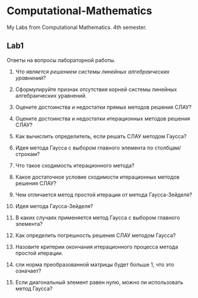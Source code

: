 # Computational-Mathematics
My Labs from Computational Mathematics. 4th semester. 


## Lab1 
Ответы на вопросы лабораторной работы. 

1. _Что является решением системы линейных алгебраических уравнений?_

2. Сформулируйте признак отсутствия корней системы линейных алгебраических уравнений.
3. Оцените достоинства и недостатки прямых методов решения СЛАУ?
4. Оцените достоинства и недостатки итерационных методов решения СЛАУ?
5. Как вычислить определитель, если решать СЛАУ методом Гаусса?
6. Идея метода Гаусса с выбором главного элемента по столбцам/строкам?
7. Что такое сходимость итерационного метода?
8. Какое достаточное условие сходимости итерационных методов решения СЛАУ?
9. Чем отличается метод простой итерации от метода Гаусса-Зейделя?
10. Идея метода Гаусса-Зейделя?
11. В каких случаях применяется метод Гаусса с выбором главного элемента?
12. Как определить погрешность решения СЛАУ методом Гаусса?
13. Назовите критерии окончания итерационного процесса метода простой итерации.
14. сли норма преобразованной матрицы будет больше 1, что это означает? 
15. Если диагональный элемент равен нулю, можно ли использовать метод Гаусса?
